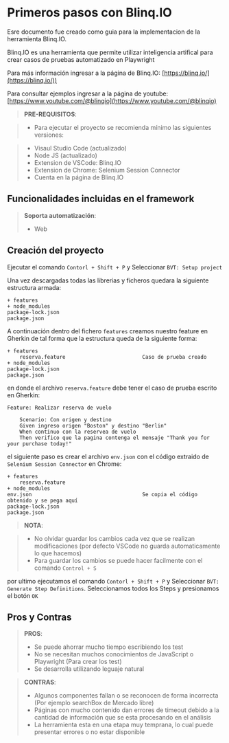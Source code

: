 # Primeros pasos con Blinq.IO

Esre documento fue creado como guia para la implementacion de la herramienta Blinq.IO.

Blinq.IO es una herramienta que permite utilizar inteligencia artifical para crear casos de pruebas automatizado en Playwright

Para más información ingresar a la página de Blinq.IO: [https://blinq.io/](https://blinq.io/))

Para consultar ejemplos ingresar a la página de youtube: [https://www.youtube.com/@blinqio](https://www.youtube.com/@blinqio)

> **PRE-REQUISITOS**:

> * Para ejecutar el proyecto se recomienda mínimo las siguientes versiones:

>  * Visaul Studio Code (actualizado)
>  * Node JS (actualizado)
>  * Extension de VSCode: Blinq.IO
>  * Extension de Chrome: Selenium Session Connector
>  * Cuenta en la página de Blinq.IO

## Funcionalidades incluidas en el framework

> **Soporta automatización**:
> * Web

## Creación del proyecto

Ejecutar el comando `Contorl + Shift + P` y Seleccionar `BVT: Setup project`

Una vez descargadas todas las librerias y ficheros quedara la siguiente estructura armada:

```Gherkin
+ features
+ node_modules
package-lock.json
package.json
```

A continuación dentro del fichero `features` creamos nuestro feature en Gherkin de tal forma que la estructura queda de la siguiente forma:

```Gherkin
+ features
    reserva.feature                         Caso de prueba creado
+ node_modules
package-lock.json
package.json
```

en donde el archivo `reserva.feature` debe tener el caso de prueba escrito en Gherkin:

```Gherkin
Feature: Realizar reserva de vuelo

    Scenario: Con origen y destino
    Given ingreso origen "Boston" y destino "Berlin"
    When continuo con la reservea de vuelo
    Then verifico que la pagina contenga el mensaje "Thank you for your purchase today!"
```

el siguiente paso es crear el archivo `env.json` con el código extraido de `Selenium Session Connector` en Chrome:

```Gherkin
+ features
    reserva.feature
+ node_modules
env.json                                    Se copia el código obtenido y se pega aquí
package-lock.json
package.json
```

> **NOTA**:

> * No olvidar guardar los cambios cada vez que se realizan modificaciones (por defecto VSCode no guarda automaticamente lo que hacemos)
> * Para guardar los cambios se puede hacer facilmente con el comando `Control + S`

por ultimo ejecutamos el comando `Contorl + Shift + P` y Seleccionar `BVT: Generate Step Definitions`. Seleccionamos todos los Steps y presionamos el botón `OK`

## Pros y Contras

> **PROS**:
>  * Se puede ahorrar mucho tiempo escribiendo los test
>  * No se necesitan muchos conocimientos de JavaScript o Playwright (Para crear los test)
>  * Se desarrolla utilizando leguaje natural

> **CONTRAS**:
>  * Algunos componentes fallan o se reconocen de forma incorrecta (Por ejemplo searchBox de Mercado libre)
>  * Páginas con mucho contenido dan errores de timeout debido a la cantidad de información que se esta procesando en el análisis
>  * La herramienta esta en una etapa muy temprana, lo cual puede presentar errores o no estar disponible

